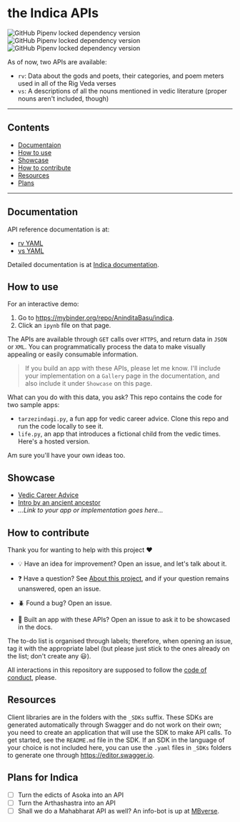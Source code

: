 # the Indica APIs

![GitHub Pipenv locked dependency version](https://img.shields.io/github/pipenv/locked/dependency-version/AninditaBasu/indica/flask) ![GitHub Pipenv locked dependency version](https://img.shields.io/github/pipenv/locked/dependency-version/AninditaBasu/indica/gunicorn) ![GitHub Pipenv locked dependency version](https://img.shields.io/github/pipenv/locked/dependency-version/AninditaBasu/indica/requests)

As of now, two APIs are available: 

- `rv`: Data about the gods and poets, their categories, and poem meters used in all of the Rig Veda verses
- `vs`: A descriptions of all the nouns  mentioned in vedic literature (proper nouns aren't included, though)

<hr/>

## Contents
-  [Documentaion](#documentation)
-  [How to use](#how-to-use)
-  [Showcase](#showcase)
-  [How to contribute](#how-to-contribute)
-  [Resources](#resources)
-  [Plans](#plans-for-indica)

<hr/>

## Documentation

API reference documentation is at:

- [rv YAML](https://raw.githack.com/AninditaBasu/indica/master/rv_SDKs/rv_redoc.html)
- [vs YAML](https://raw.githack.com/AninditaBasu/indica/master/vs_SDKs/vs_redoc.html)

Detailed documentation is at [Indica documentation](https://aninditabasu.github.io/indica/). 

## How to use

For an interactive demo:

1.  Go to https://mybinder.org/repo/AninditaBasu/indica.
2.  Click an `ipynb` file on that page. 

The APIs are available through `GET` calls over `HTTPS`, and return data in `JSON` or `XML`. You can programmatically process the data to make visually appealing or easily consumable information.

> If you build an app with these APIs, please let me know. I'll include your implementation on a `Gallery` page in the documentation, and also include it under `Showcase` on this page.

What can you do with this data, you ask? This repo contains the code for two sample apps:

- `tarzezindagi.py`, a fun app for vedic career advice. Clone this repo and run the code locally to see it.
- `life.py`, an app that introduces a fictional child from the vedic times. Here's a hosted version.
 
Am sure you'll have your own ideas too. 

## Showcase

- [Vedic Career Advice](tarzezindagi.py)  
- [Intro by an ancient ancestor](life.py)
- _...Link to your app or implementation goes here..._

## How to contribute

Thank you for wanting to help with this project :heart:

- :bulb: Have an idea for improvement? Open an issue, and let's talk about it.

- :question: Have a question? See [About this project](https://aninditabasu.github.io/indica/html/about.html), and if your question remains unanswered, open an issue.

- :beetle: Found a bug? Open an issue.

- :tada: Built an app with these APIs? Open an issue to ask it to be showcased in the docs.

The to-do list is organised through labels; therefore, when opening an issue, tag it with the appropriate label (but please just stick to the ones already on the list; don't create any :smiley:).

All interactions in this repository are supposed to follow the [code of conduct](code-of-conduct.md), please.

## Resources

Client libraries are in the folders with the `_SDKs` suffix. These SDKs are generated automatically through Swagger and do not work on their own; you need to create an application that will use the SDK to make API calls. To get started, see the `README.md` file in the SDK. If an SDK in the language of your choice is not included here, you can use the `.yaml` files in `_SDKs` folders to generate one through https://editor.swagger.io.

## Plans for Indica

- [ ] Turn the edicts of Asoka into an API
- [ ] Turn the Arthashastra into an API
- [ ] Shall we do a Mahabharat API as well? An info-bot is up at [MBverse](https://mb-verse.herokuapp.com/).